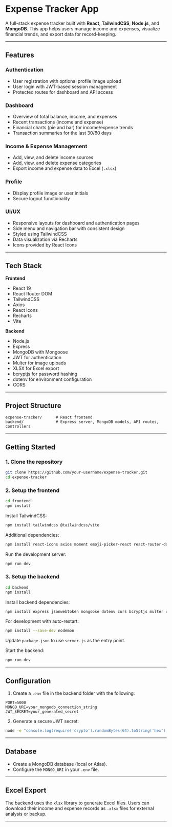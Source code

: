 # Expense Tracker App

A full-stack expense tracker built with **React**, **TailwindCSS**, **Node.js**, and **MongoDB**.
This app helps users manage income and expenses, visualize financial trends, and export data for record-keeping.

---

## Features

### Authentication

* User registration with optional profile image upload
* User login with JWT-based session management
* Protected routes for dashboard and API access

### Dashboard

* Overview of total balance, income, and expenses
* Recent transactions (income and expense)
* Financial charts (pie and bar) for income/expense trends
* Transaction summaries for the last 30/60 days

### Income & Expense Management

* Add, view, and delete income sources
* Add, view, and delete expense categories
* Export income and expense data to Excel (`.xlsx`)

### Profile

* Display profile image or user initials
* Secure logout functionality

### UI/UX

* Responsive layouts for dashboard and authentication pages
* Side menu and navigation bar with consistent design
* Styled using TailwindCSS
* Data visualization via Recharts
* Icons provided by React Icons

---

## Tech Stack

**Frontend**

* React 19
* React Router DOM
* TailwindCSS
* Axios
* React Icons
* Recharts
* Vite

**Backend**

* Node.js
* Express
* MongoDB with Mongoose
* JWT for authentication
* Multer for image uploads
* XLSX for Excel export
* bcryptjs for password hashing
* dotenv for environment configuration
* CORS

---

## Project Structure

```
expense-tracker/      # React frontend
backend/              # Express server, MongoDB models, API routes, controllers
```

---

## Getting Started

### 1. Clone the repository

```bash
git clone https://github.com/your-username/expense-tracker.git
cd expense-tracker
```

### 2. Setup the frontend

```bash
cd frontend
npm install
```

Install TailwindCSS:

```bash
npm install tailwindcss @tailwindcss/vite
```

Additional dependencies:

```bash
npm install react-icons axios moment emoji-picker-react react-router-dom recharts react-hot-toast
```

Run the development server:

```bash
npm run dev
```

### 3. Setup the backend

```bash
cd backend
npm install
```

Install backend dependencies:

```bash
npm install express jsonwebtoken mongoose dotenv cors bcryptjs multer xlsx
```

For development with auto-restart:

```bash
npm install --save-dev nodemon
```

Update `package.json` to use `server.js` as the entry point.

Start the backend:

```bash
npm run dev
```

---

## Configuration

1. Create a `.env` file in the backend folder with the following:

```
PORT=5000
MONGO_URI=your_mongodb_connection_string
JWT_SECRET=your_generated_secret
```

2. Generate a secure JWT secret:

```bash
node -e "console.log(require('crypto').randomBytes(64).toString('hex'))"
```

---

## Database

* Create a MongoDB database (local or Atlas).
* Configure the `MONGO_URI` in your `.env` file.

---

## Excel Export

The backend uses the `xlsx` library to generate Excel files.
Users can download their income and expense records as `.xlsx` files for external analysis or backup.

---

